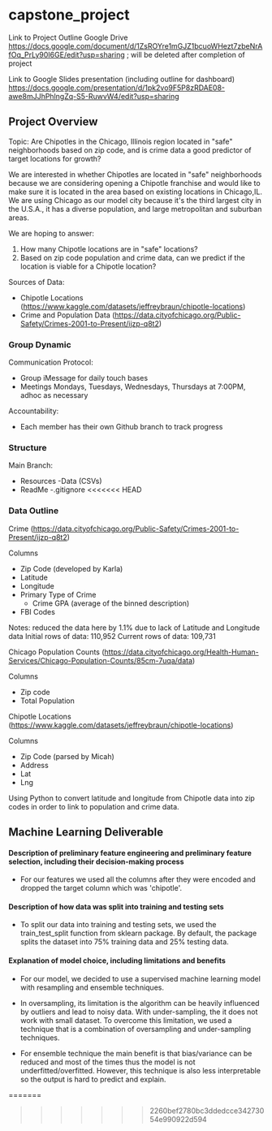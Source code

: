 # capstone_project

Link to Project Outline Google Drive https://docs.google.com/document/d/1ZsROYre1mGJZ1bcuoWHezt7zbeNrAfOq_PrLy90I6GE/edit?usp=sharing ; will be deleted after completion of project

Link to Google Slides presentation (including outline for dashboard) https://docs.google.com/presentation/d/1pk2vo9F5P8zRDAE08-awe8mJJhPhlngZq-S5-RuwvW4/edit?usp=sharing

## Project Overview

Topic: Are Chipotles in the Chicago, Illinois region located in "safe" neighborhoods based on zip code, and is crime data a good predictor of target locations for growth?

We are interested in whether Chipotles are located in "safe" neighborhoods because we are considering opening a Chipotle franchise and would like to make sure it is located in the area based on existing locations in Chicago,IL. We are using Chicago as our model city because it's the third largest city in the U.S.A., it has a diverse population, and large metropolitan and suburban areas.

We are hoping to answer:
1. How many Chipotle locations are in "safe" locations?
2. Based on zip code population and crime data, can we predict if the location is viable for a Chipotle location?


Sources of Data:

* Chipotle Locations (https://www.kaggle.com/datasets/jeffreybraun/chipotle-locations)
* Crime and Population Data (https://data.cityofchicago.org/Public-Safety/Crimes-2001-to-Present/ijzp-q8t2)

### Group Dynamic

Communication Protocol:
* Group iMessage for daily touch bases
* Meetings Mondays, Tuesdays, Wednesdays, Thursdays at 7:00PM, adhoc as necessary 

Accountability:
* Each member has their own Github branch to track progress

### Structure 

Main Branch: 
- Resources
  -Data (CSVs)
- ReadMe
-.gitignore 
<<<<<<< HEAD

### Data Outline 

Crime (https://data.cityofchicago.org/Public-Safety/Crimes-2001-to-Present/ijzp-q8t2)

Columns 
* Zip Code (developed by Karla)
* Latitude 
* Longitude
* Primary Type of Crime
    * Crime GPA (average of the binned description)
* FBI Codes

Notes: reduced the data here by 1.1% due to lack of Latitude and Longitude data 
Initial rows of data: 110,952 
Current rows of data: 109,731

Chicago Population Counts (https://data.cityofchicago.org/Health-Human-Services/Chicago-Population-Counts/85cm-7uqa/data)

Columns 

* Zip code 
* Total Population 
    

Chipotle Locations (https://www.kaggle.com/datasets/jeffreybraun/chipotle-locations)

Columns 

* Zip Code (parsed by Micah)
* Address
* Lat 
* Lng 

Using Python to convert latitude and longitude from Chipotle data into zip codes in order to link to population and crime data.


## Machine Learning Deliverable 

#### Description of preliminary feature engineering and preliminary feature selection, including their decision-making process 

* For our features we used all the columns after they were encoded and dropped the target column which was 'chipotle'.
 
#### Description of how data was split into training and testing sets 

* To split our data into training and testing sets, we used the train_test_split function from sklearn package. By default, the package splits the dataset into 75% training data and 25% testing data.

#### Explanation of model choice, including limitations and benefits

* For our model, we decided to use a supervised machine learning model with resampling and ensemble techniques. 

* In oversampling, its limitation is the algorithm can be heavily influenced by outliers and lead to noisy data. With under-sampling, the it does not work with small dataset. To overcome this limitation, we used a technique that is a combination of oversampling and under-sampling techniques.  

* For ensemble technique the main benefit is that bias/variance can be reduced and most of the times thus the model is not underfitted/overfitted. However, this technique is also less interpretable so the output is hard to predict and explain.











=======
>>>>>>> 2260bef2780bc3ddedcce34273054e990922d594
